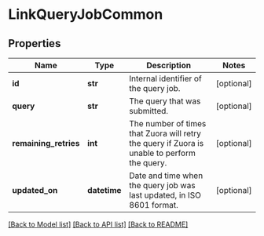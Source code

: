 # LinkQueryJobCommon

## Properties
Name | Type | Description | Notes
------------ | ------------- | ------------- | -------------
**id** | **str** | Internal identifier of the query job.  | [optional] 
**query** | **str** | The query that was submitted.  | [optional] 
**remaining_retries** | **int** | The number of times that Zuora will retry the query if Zuora is unable to perform the query.  | [optional] 
**updated_on** | **datetime** | Date and time when the query job was last updated, in ISO 8601 format.  | [optional] 

[[Back to Model list]](../README.md#documentation-for-models) [[Back to API list]](../README.md#documentation-for-api-endpoints) [[Back to README]](../README.md)


